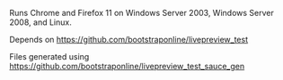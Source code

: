 Runs Chrome and Firefox 11 on Windows Server 2003, Windows Server 2008, and Linux.

Depends on https://github.com/bootstraponline/livepreview_test

Files generated using https://github.com/bootstraponline/livepreview_test_sauce_gen
